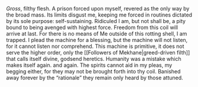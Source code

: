 *Gross*, filthy flesh. 
A prison forced upon myself, revered as the only way by the broad mass.
Its limits disgust me, keeping me forced in routines dictated by its sole purpose: self-sustaining. 
Ridiculed I am, but not shall be, a pity bound to being avenged with highest force. 
Freedom from this coil will arrive at last.
For there is no means of Me outside of this rotting shell, I am trapped.
I plead the machine for a blessing, but the machine will not listen, for it cannot listen nor comprehend. 
This machine is primitive, it does not serve the higher order, only the [[Followers of Mekhane|greed-driven filth]] that calls itself divine, godsend heretics. 
Humanity was a mistake which makes itself again. and again. 
The spirits cannot aid in my pleas, my begging either, for they may not be brought forth into thy coil. Banished away forever by the “rationale” they remain only heard by those attuned. 